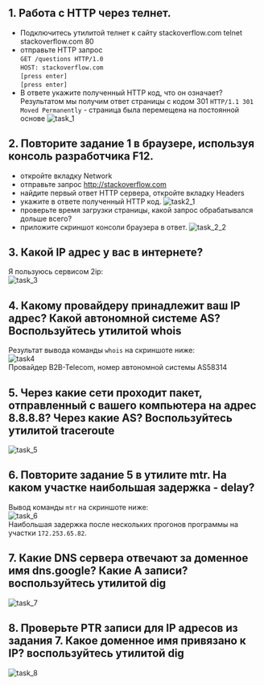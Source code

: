 ## 1. Работа c HTTP через телнет.
* Подключитесь утилитой телнет к сайту stackoverflow.com telnet stackoverflow.com 80
* отправьте HTTP запрос  
``GET /questions HTTP/1.0``  
``HOST: stackoverflow.com``  
``[press enter]``  
``[press enter]``  
* В ответе укажите полученный HTTP код, что он означает?  
Результатом мы получим ответ страницы с кодом 301 ``HTTP/1.1 301 Moved Permanently`` - страница была перемещена на постоянной основе
![task_1](https://github.com/HimuraKrd/devops-netology/blob/main/%D0%9A%D0%BE%D0%BC%D0%BF%D1%8C%D1%8E%D1%82%D0%B5%D1%80%D0%BD%D1%8B%D0%B5%20%D1%81%D0%B5%D1%82%D0%B8%20(%D0%BB%D0%B5%D0%BA%D1%86%D0%B8%D1%8F%201)/images/1.png)

## 2. Повторите задание 1 в браузере, используя консоль разработчика F12.
* откройте вкладку Network
* отправьте запрос http://stackoverflow.com
* найдите первый ответ HTTP сервера, откройте вкладку Headers
* укажите в ответе полученный HTTP код.
![task2_1](https://github.com/HimuraKrd/devops-netology/blob/main/%D0%9A%D0%BE%D0%BC%D0%BF%D1%8C%D1%8E%D1%82%D0%B5%D1%80%D0%BD%D1%8B%D0%B5%20%D1%81%D0%B5%D1%82%D0%B8%20(%D0%BB%D0%B5%D0%BA%D1%86%D0%B8%D1%8F%201)/images/2_1.png)
* проверьте время загрузки страницы, какой запрос обрабатывался дольше всего?
* приложите скриншот консоли браузера в ответ.
![task_2_2](https://github.com/HimuraKrd/devops-netology/blob/main/%D0%9A%D0%BE%D0%BC%D0%BF%D1%8C%D1%8E%D1%82%D0%B5%D1%80%D0%BD%D1%8B%D0%B5%20%D1%81%D0%B5%D1%82%D0%B8%20(%D0%BB%D0%B5%D0%BA%D1%86%D0%B8%D1%8F%201)/images/2_2.png)

## 3. Какой IP адрес у вас в интернете?
Я пользуюсь сервисом 2ip:  
![task_3](https://github.com/HimuraKrd/devops-netology/blob/main/%D0%9A%D0%BE%D0%BC%D0%BF%D1%8C%D1%8E%D1%82%D0%B5%D1%80%D0%BD%D1%8B%D0%B5%20%D1%81%D0%B5%D1%82%D0%B8%20(%D0%BB%D0%B5%D0%BA%D1%86%D0%B8%D1%8F%201)/images/3.png)  

## 4. Какому провайдеру принадлежит ваш IP адрес? Какой автономной системе AS? Воспользуйтесь утилитой whois
Результат вывода команды ``whois`` на скриншоте ниже:  
![task4](https://github.com/HimuraKrd/devops-netology/blob/main/%D0%9A%D0%BE%D0%BC%D0%BF%D1%8C%D1%8E%D1%82%D0%B5%D1%80%D0%BD%D1%8B%D0%B5%20%D1%81%D0%B5%D1%82%D0%B8%20(%D0%BB%D0%B5%D0%BA%D1%86%D0%B8%D1%8F%201)/images/4.png)  
Провайдер B2B-Telecom, номер автономной системы AS58314

## 5. Через какие сети проходит пакет, отправленный с вашего компьютера на адрес 8.8.8.8? Через какие AS? Воспользуйтесь утилитой traceroute
![task_5](https://github.com/HimuraKrd/devops-netology/blob/main/%D0%9A%D0%BE%D0%BC%D0%BF%D1%8C%D1%8E%D1%82%D0%B5%D1%80%D0%BD%D1%8B%D0%B5%20%D1%81%D0%B5%D1%82%D0%B8%20(%D0%BB%D0%B5%D0%BA%D1%86%D0%B8%D1%8F%201)/images/5_1.png)

## 6. Повторите задание 5 в утилите mtr. На каком участке наибольшая задержка - delay?
Вывод команды ``mtr`` на скриншоте ниже:  
![task_6](https://github.com/HimuraKrd/devops-netology/blob/main/%D0%9A%D0%BE%D0%BC%D0%BF%D1%8C%D1%8E%D1%82%D0%B5%D1%80%D0%BD%D1%8B%D0%B5%20%D1%81%D0%B5%D1%82%D0%B8%20(%D0%BB%D0%B5%D0%BA%D1%86%D0%B8%D1%8F%201)/images/6.png)  
Наибольшая задержка после нескольких прогонов программы на участки ``172.253.65.82``.

## 7. Какие DNS сервера отвечают за доменное имя dns.google? Какие A записи? воспользуйтесь утилитой dig
![task_7](https://github.com/HimuraKrd/devops-netology/blob/main/%D0%9A%D0%BE%D0%BC%D0%BF%D1%8C%D1%8E%D1%82%D0%B5%D1%80%D0%BD%D1%8B%D0%B5%20%D1%81%D0%B5%D1%82%D0%B8%20(%D0%BB%D0%B5%D0%BA%D1%86%D0%B8%D1%8F%201)/images/7.png)

## 8. Проверьте PTR записи для IP адресов из задания 7. Какое доменное имя привязано к IP? воспользуйтесь утилитой dig
![task_8](https://github.com/HimuraKrd/devops-netology/blob/main/%D0%9A%D0%BE%D0%BC%D0%BF%D1%8C%D1%8E%D1%82%D0%B5%D1%80%D0%BD%D1%8B%D0%B5%20%D1%81%D0%B5%D1%82%D0%B8%20(%D0%BB%D0%B5%D0%BA%D1%86%D0%B8%D1%8F%201)/images/8_2.png)
